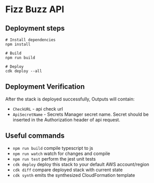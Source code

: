 # Fizz Buzz API

## Deployment steps

```
# Install dependencies
npm install

# Build
npm run build

# Deploy
cdk deploy --all

```

## Deployment Verification
After the stack is deployed successfully, Outputs will contain:
 * `CheckURL` - api check url
 * `ApiSecretName` - Secrets Manager secret name. Secret should be inserted in the Authorization header of api request.

## Useful commands

 * `npm run build`   compile typescript to js
 * `npm run watch`   watch for changes and compile
 * `npm run test`    perform the jest unit tests
 * `cdk deploy`      deploy this stack to your default AWS account/region
 * `cdk diff`        compare deployed stack with current state
 * `cdk synth`       emits the synthesized CloudFormation template
